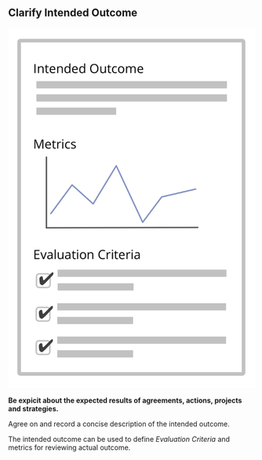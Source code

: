 ## Clarify Intended Outcome

![right,fit](img/templates/outcome-and-criteria.png)

**Be expicit about the expected results of agreements, actions, projects and strategies.**

Agree on and record a concise description of the intended outcome. 

The intended outcome can be used to define *Evaluation Criteria* and metrics for reviewing actual outcome.
